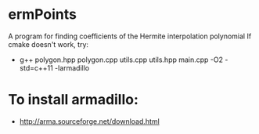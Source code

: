 # ermPoints
A program for finding coefficients of the Hermite interpolation polynomial
If cmake doesn't work, try:
- g++ polygon.hpp polygon.cpp utils.cpp utils.hpp main.cpp -O2 -std=c++11 -larmadillo
# To install armadillo:
- http://arma.sourceforge.net/download.html
